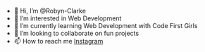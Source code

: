 - 👋 Hi, I’m @Robyn-Clarke
- 👀 I’m interested in Web Development
- 🌱 I’m currently learning Web Development with Code First Girls
- 💞️ I’m looking to collaborate on fun projects
- 📫 How to reach me [Instagram](https://www.instagram.com/robyn297/)

<!---
Robyn-Clarke/Robyn-Clarke is a ✨ special ✨ repository because its `README.md` (this file) appears on your GitHub profile.
You can click the Preview link to take a look at your changes.
--->
